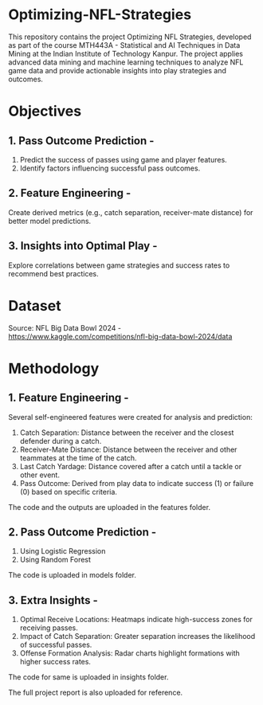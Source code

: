 # Optimizing-NFL-Strategies
This repository contains the project Optimizing NFL Strategies, developed as part of the course MTH443A - Statistical and AI Techniques in Data Mining at the Indian Institute of Technology Kanpur. The project applies advanced data mining and machine learning techniques to analyze NFL game data and provide actionable insights into play strategies and outcomes.

# Objectives
## 1. Pass Outcome Prediction -
1. Predict the success of passes using game and player features.
2. Identify factors influencing successful pass outcomes.

## 2. Feature Engineering - 
Create derived metrics (e.g., catch separation, receiver-mate distance) for better model predictions.

## 3. Insights into Optimal Play - 
Explore correlations between game strategies and success rates to recommend best practices.

# Dataset
Source: NFL Big Data Bowl 2024 - https://www.kaggle.com/competitions/nfl-big-data-bowl-2024/data

# Methodology
## 1. Feature Engineering - 
Several self-engineered features were created for analysis and prediction:
1. Catch Separation: Distance between the receiver and the closest defender during a catch.
2. Receiver-Mate Distance: Distance between the receiver and other teammates at the time of the catch.
3. Last Catch Yardage: Distance covered after a catch until a tackle or other event.
4. Pass Outcome: Derived from play data to indicate success (1) or failure (0) based on specific criteria.

The code and the outputs are uploaded in the features folder.

## 2. Pass Outcome Prediction - 
1. Using Logistic Regression
2. Using Random Forest

The code is uploaded in models folder.

## 3. Extra Insights - 
1. Optimal Receive Locations: Heatmaps indicate high-success zones for receiving passes.
2. Impact of Catch Separation: Greater separation increases the likelihood of successful passes.
3. Offense Formation Analysis: Radar charts highlight formations with higher success rates.

The code for same is uploaded in insights folder.

The full project report is also uploaded for reference.


